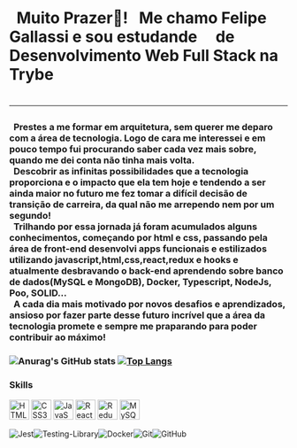 <h1> &nbsp Muito Prazer👋! &nbsp Me chamo Felipe Gallassi e sou estudande &nbsp &nbsp de Desenvolvimento Web Full Stack na Trybe<h1/>
<hr/>
<h3> &nbsp Prestes a me formar em arquitetura, sem querer me deparo com a área de tecnologia. Logo de cara me interessei e em pouco tempo fui procurando saber cada vez mais sobre, quando me dei conta não tinha mais volta.<br/> 
   &nbsp Descobrir as infinitas possibilidades que a tecnologia proporciona e o impacto que ela tem hoje e tendendo a ser ainda maior no futuro me fez tomar a difícil decisão de transição de carreira, da qual não me arrependo nem por um segundo!<br/>
   &nbsp Trilhando por essa jornada já foram acumulados alguns conhecimentos, começando por html e css, passando pela área de front-end desenvolvi apps funcionais e estilizados utilizando javascript,html,css,react,redux e hooks e atualmente desbravando o back-end aprendendo sobre banco de dados(MySQL e MongoDB), Docker, Typescript, NodeJs, Poo, SOLID...<br/>
  &nbsp A cada dia mais motivado por novos desafios e aprendizados, ansioso por fazer parte desse futuro incrível que a área da tecnologia promete e sempre me praparando para poder contribuir ao máximo!
  
  
  <h3/>
  
![Anurag's GitHub stats](https://github-readme-stats.vercel.app/api?username=felipegallassi&count_private=true&theme=blue-green)
[![Top Langs](https://github-readme-stats.vercel.app/api/top-langs/?username=felipegallassi&layout=compact&theme=blue-green)](https://github.com/anuraghazra/github-readme-stats)

### Skills

<p align="left">
<a href="https://developer.mozilla.org/en-US/docs/Glossary/HTML5" target="_blank" rel="noreferrer"><img src="https://raw.githubusercontent.com/danielcranney/readme-generator/main/public/icons/skills/html5-colored.svg" width="36" height="36" alt="HTML5" /></a>
<a href="https://www.w3.org/TR/CSS/#css" target="_blank" rel="noreferrer"><img src="https://raw.githubusercontent.com/danielcranney/readme-generator/main/public/icons/skills/css3-colored.svg" width="36" height="36" alt="CSS3" /></a>
<a href="https://developer.mozilla.org/en-US/docs/Web/JavaScript" target="_blank" rel="noreferrer"><img src="https://raw.githubusercontent.com/danielcranney/readme-generator/main/public/icons/skills/javascript-colored.svg" width="36" height="36" alt="JavaScript" /></a>
<a href="https://reactjs.org/" target="_blank" rel="noreferrer"><img src="https://raw.githubusercontent.com/danielcranney/readme-generator/main/public/icons/skills/react-colored.svg" width="36" height="36" alt="React" /></a>
<a href="https://redux.js.org/" target="_blank" rel="noreferrer"><img src="https://raw.githubusercontent.com/danielcranney/readme-generator/main/public/icons/skills/redux-colored.svg" width="36" height="36" alt="Redux" /></a>
<a href="https://www.mysql.com/" target="_blank" rel="noreferrer"><img src="https://raw.githubusercontent.com/danielcranney/readme-generator/main/public/icons/skills/mysql-colored.svg" width="36" height="36" alt="MySQL" /></a>
</p>

![Jest](https://img.shields.io/badge/-jest-%23C21325?style=for-the-badge&logo=jest&logoColor=white)![Testing-Library](https://img.shields.io/badge/-TestingLibrary-%23E33332?style=for-the-badge&logo=testing-library&logoColor=white)![Docker](https://img.shields.io/badge/docker-%230db7ed.svg?style=for-the-badge&logo=docker&logoColor=white)![Git](https://img.shields.io/badge/git-%23F05033.svg?style=for-the-badge&logo=git&logoColor=white)![GitHub](https://img.shields.io/badge/github-%23121011.svg?style=for-the-badge&logo=github&logoColor=white)




